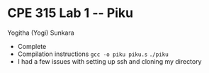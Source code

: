 # CPE 315 Lab 1 -- Piku

Yogitha (Yogi) Sunkara
* Complete
* Compilation instructions
   `gcc -o piku piku.s`
    `./piku`
* I had a few issues with setting up ssh and cloning my directory
